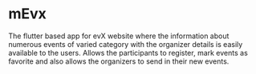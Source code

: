 # mEvx
The flutter based app for evX website where the information about numerous events of varied category with the organizer details is easily available to the users. Allows the participants to register, mark events as favorite and also allows the organizers to send in their new events.



